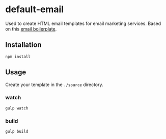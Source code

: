 # default-email

Used to create HTML email templates for email marketing services. Based on this [email boilerplate](https://github.com/seanpowell/Email-Boilerplate).

## Installation

``` 
npm install
```

## Usage

Create your template in the ```./source``` directory. 

### watch

```
gulp watch
```

### build

```
gulp build 
```